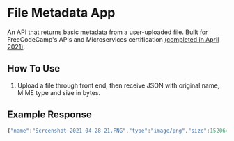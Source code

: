 # File Metadata App

An API that returns basic metadata from a user-uploaded file. Built for FreeCodeCamp's APIs and Microservices certification [(completed in April 2021)](https://www.freecodecamp.org/certification/cvega21/apis-and-microservices).

## How To Use
1. Upload a file through front end, then receive JSON with original name, MIME type and size in bytes.

## Example Response
```javascript
{"name":"Screenshot 2021-04-28-21.PNG","type":"image/png","size":152064}
```
